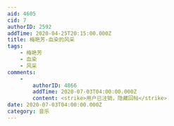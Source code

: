 ```yaml
---
aid: 4605
cid: 7
authorID: 2592
addTime: 2020-04-25T20:15:00.000Z
title: 梅艳芳-血染的风采
tags:
    - 梅艳芳
    - 血染
    - 风采
comments:
    -
        authorID: 4866
        addTime: 2020-07-03T04:00:00.000Z
        content: <strike>用户已注销，隐藏回帖</strike>
date: 2020-07-03T04:00:00.000Z
category: 音乐
---
```



